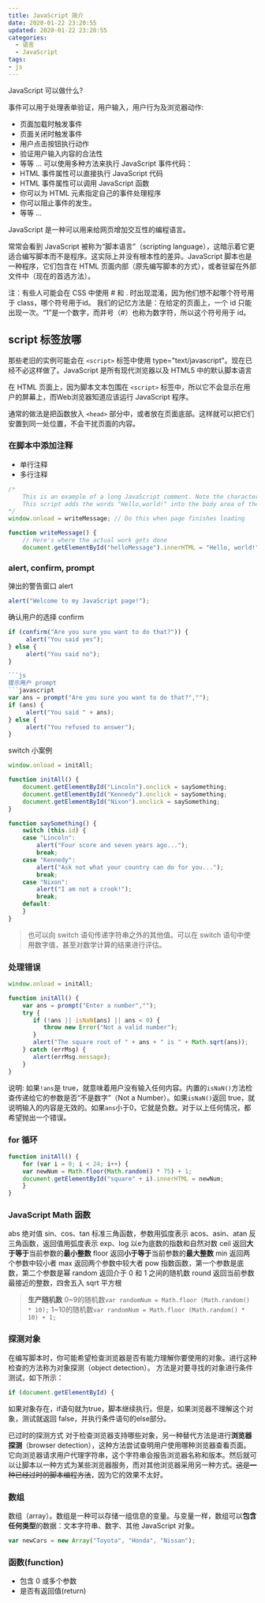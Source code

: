 ```yaml
---
title: JavaScript 简介
date: 2020-01-22 23:20:55
updated: 2020-01-22 23:20:55
categories:
  - 语言
  - JavaScript
tags:
- js
---
```


JavaScript 可以做什么?

事件可以用于处理表单验证，用户输入，用户行为及浏览器动作:

* 页面加载时触发事件
* 页面关闭时触发事件
* 用户点击按钮执行动作
* 验证用户输入内容的合法性
* 等等 ...
可以使用多种方法来执行 JavaScript 事件代码：
* HTML 事件属性可以直接执行 JavaScript 代码
* HTML 事件属性可以调用 JavaScript 函数
* 你可以为 HTML 元素指定自己的事件处理程序
* 你可以阻止事件的发生。
* 等等 ...

JavaScript 是一种可以用来给网页增加交互性的编程语言。

常常会看到 JavaScript 被称为“脚本语言”（scripting language），这暗示着它更适合编写脚本而不是程序。这实际上并没有根本性的差异。JavaScript 脚本也是一种程序，它们包含在 HTML 页面内部（原先编写脚本的方式），或者驻留在外部文件中（现在的首选方法）。

注：有些人可能会在 CSS 中使用 # 和 . 时出现混淆，因为他们想不起哪个符号用于 class，哪个符号用于id。
我们的记忆方法是：在给定的页面上，一个 id 只能出现一次。“1”是一个数字，而井号（#）也称为数字符，所以这个符号用于 id。

## script 标签放哪

那些老旧的实例可能会在 `<script>` 标签中使用 type="text/javascript"。现在已经不必这样做了。JavaScript 是所有现代浏览器以及 HTML5 中的默认脚本语言

在 HTML 页面上，因为脚本文本包围在 `<script>` 标签中，所以它不会显示在用户的屏幕上，而Web浏览器知道应该运行 JavaScript 程序。

通常的做法是把函数放入 `<head>` 部分中，或者放在页面底部。这样就可以把它们安置到同一处位置，不会干扰页面的内容。

### 在脚本中添加注释

* 单行注释
* 多行注释

```js
/*
    This is an example of a long JavaScript comment. Note the characters at the beginning and ending of the comment.
    This script adds the words "Hello,world!" into the body area of the HTML page.
*/
window.onload = writeMessage; // Do this when page finishes loading

function writeMessage() {
    // Here's where the actual work gets done
    document.getElementById("helloMessage").innerHTML = "Hello, world!";
```

### alert, confirm, prompt

弹出的警告窗口 alert

```js
alert("Welcome to my JavaScript page!");
```

确认用户的选择 confirm

```javascript
if (confirm("Are you sure you want to do that?")) {
     alert("You said yes");
} else {
     alert("You said no");
}

```js
提示用户 prompt
```javascript
var ans = prompt("Are you sure you want to do that?","");
if (ans) {
     alert("You said " + ans);
} else {
     alert("You refused to answer");
}
```

switch 小案例

```javascript
window.onload = initAll;

function initAll() {
    document.getElementById("Lincoln").onclick = saySomething;
    document.getElementById("Kennedy").onclick = saySomething;
    document.getElementById("Nixon").onclick = saySomething;
}

function saySomething() {
    switch (this.id) {
    case "Lincoln":
        alert("Four score and seven years ago...");
        break;
    case "Kennedy":
        alert("Ask not what your country can do for you...");
        break;
    case "Nixon":
        alert("I am not a crook!");
        break;
    default:
    }
}
```

> 也可以向 switch 语句传递字符串之外的其他值。可以在 switch 语句中使用数字值，甚至对数学计算的结果进行评估。

### 处理错误

```js
window.onload = initAll;

function initAll() {
    var ans = prompt("Enter a number","");
    try {
       if (!ans || isNaN(ans) || ans < 0) {
          throw new Error("Not a valid number");
       }
       alert("The square root of " + ans + " is " + Math.sqrt(ans));
    } catch (errMsg) {
       alert(errMsg.message);
    }
}
```

说明: 如果`!ans`是 true，就意味着用户没有输入任何内容。内置的`isNaN()`方法检查传递给它的参数是否“不是数字”（Not a Number）。如果`isNaN()`返回 true，就说明输入的内容是无效的。如果`ans`小于0，它就是负数。对于以上任何情况，都希望抛出一个错误。

### for 循环

```JavaScript
function initAll() {
    for (var i = 0; i < 24; i++) {
    var newNum = Math.floor(Math.random() * 75) + 1;
    document.getElementById("square" + i).innerHTML = newNum;
    }
}
```

### JavaScript Math 函数

abs 绝对值
sin、cos、tan 标准三角函数，参数用弧度表示
acos、asin、atan 反三角函数，返回值用弧度表示
exp、log 以e为底数的指数和自然对数
ceil 返回**大于等于**当前参数的**最小整数**
floor 返回**小于等于**当前参数的**最大整数**
min 返回两个参数中较小者
max 返回两个参数中较大者
pow 指数函数，第一个参数是底数，第二个参数是幂
random 返回介于 0 和 1 之间的随机数
round 返回当前参数最接近的整数，四舍五入
sqrt 平方根

> **生产随机数**
> 0~9的随机数`var randomNum = Math.floor (Math.random() * 10);`
> 1~10的随机数`var randomNum = Math.floor (Math.random() * 10) + 1;`

### 探测对象

在编写脚本时，你可能希望检查浏览器是否有能力理解你要使用的对象。进行这种检查的方法称为对象探测（object detection）。
方法是对要寻找的对象进行条件测试，如下所示：

```JavaScript
if (document.getElementById) {
```

如果对象存在，if语句就为true，脚本继续执行。但是，如果浏览器不理解这个对象，测试就返回 false，并执行条件语句的else部分。

已过时的探测方式
对于检查浏览器支持哪些对象，另一种替代方法是进行**浏览器探测**（browser detection），这种方法尝试查明用户使用哪种浏览器查看页面。它向浏览器请求用户代理字符串，这个字符串会报告浏览器名称和版本。然后就可以让脚本以一种方式为某些浏览器服务，而对其他浏览器采用另一种方式。~~这是一种已经过时的脚本编程方法~~，因为它的效果不太好。

### 数组

数组（array）。数组是一种可以存储一组信息的变量。与变量一样，数组可以**包含任何类型**的数据：文本字符串、数字、其他 JavaScript 对象。

```JavaScript
var newCars = new Array("Toyota", "Honda", "Nissan");
```

### 函数(function)

* 包含 0 或多个参数
* 是否有返回值(return)
